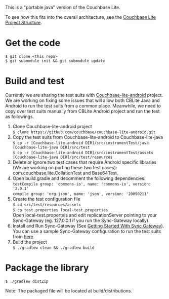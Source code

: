 This is a "portable java" version of the Couchbase Lite.  

To see how this fits into the overall architecture, see the [Couchbase Lite Project Structure](https://github.com/couchbase/couchbase-lite-android/wiki/Project-structure).


# Get the code
```
$ git clone <this repo>
$ git submodule init && git submodule update
```

# Build and test

Currently we are sharing the test suits with [Couchbase-lite-android](https://github.com/couchbase/couchbase-lite-android.git) project. We are working on fixing some issues that will allow both CBLite Java and Android to run the test suits from a common place. Meanwhile, we need to copy over test suits manually from CBLite Android project and run the test as followings.

1. Clone Couchbase-lite-android project<br>`$ clone https://github.com/couchbase/couchbase-lite-android.git`
2. Copy the test suits from Couchbase-lite-android to Couchbase-lite-java<br>`$ cp -r [Couchbase-lite-android DIR]/src/instrumentTest/java [Couchbase-lite-java DIR]/src/test`<br>`$ cp -r [Couchbase-lite-android DIR]/src/instrumentTest/assets [Couchbase-lite-java DIR]/src/test/resources`
3. Delete or ignore two test cases that require Android specific libraries (We are working on porting these two test cases): com.couchbase.lite.CollationTest and Base64Test.
4. Open build.gradle and decomment the following dependencies:<br>`testCompile group: 'commons-io', name: 'commons-io', version: '2.0.1'`<br>`compile group: 'org.json', name: 'json', version: '20090211'`
5. Create the test configuration file<br>`$ cd src/test/resources/assets`<br>`$ cp test.properties local-test.properties`<br>Open local-test.properteis and edit replicationServer pointing to your Sync-Gateway (eg. 127.0.0.1 if you run the Sync-Gateway locally).
6. Install and Run Sync-Gateway (See [Getting Started With Sync Gateway](http://docs.couchbase.com/sync-gateway/)).<br>You can use a sample Sync-Gateway configuration to run the test suits from [here](https://friendpaste.com/5Xkuwge1Qx1D6DoIdFiQfc).
7. Build the project<br>`$ ./gradlew clean && ./gradlew build`

# Package the library

```
$ ./gradlew distZip
```
Note: The packaged file will be located at build/distributions.



